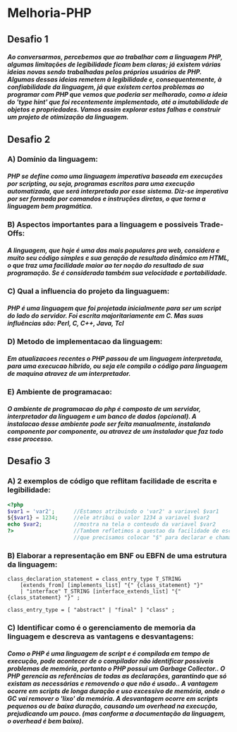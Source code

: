 # Melhoria-PHP

## Desafio 1 

##### Ao conversarmos, percebemos que ao trabalhar com a linguagem PHP, algumas limitações de legibilidade ficam bem claras; já existem várias ideias novas sendo trabalhadas pelos próprios usuários de PHP. Algumas dessas ideias remetem à legibilidade e, consequentemente, à confiabilidade da linguagem, já que existem certos problemas ao programar com PHP que vemos que poderia ser melhorado, como a ideia do 'type hint' que foi recentemente implementado, até a imutabilidade de objetos e propriedades. Vamos assim explorar estas falhas e construir um projeto de otimização da linguagem.

## Desafio 2

### A) Domínio da linguagem:
##### PHP se define como uma linguagem imperativa baseada em execuções por scripting, ou seja, programas escritos para uma execução automatizada, que será interpretada por esse sistema. Diz-se imperativa por ser formada por comandos e instruções diretas, o que torna a linguagem bem pragmática.

### B) Aspectos importantes para a linguagem e possiveis Trade-Offs:
##### A linguagem, que hoje é uma das mais populares pra web, considera e muito seu código simples e sua geração de resultado dinâmico em HTML, o que traz uma facilidade maior ao ter noção do resultado de sua programação. Se é considerada também sua velocidade e portabilidade.

### C) Qual a influencia do projeto da linguaguem: 
##### PHP é uma linguagem que foi projetada inicialmente para ser um script do lado do servidor. Foi escrita majoritariamente em C. Mas suas influências são: Perl, C, C++, Java, Tcl  

### D) Metodo de implementacao da linguagem:
##### Em atualizacoes recentes o PHP passou de um linguagem interpretada, para uma execucao híbrido, ou seja ele compila o código para linguagem de maquina atravez de um interpretador.

### E) Ambiente de programacao:
##### O ambiente de programacao do php é composto de um servidor, interpretador da linguagem e um banco de dados (opcional). A instalacao desse ambiente pode ser feita manualmente, instalando componente por componente, ou atravez de um instalador que faz todo esse processo.

## Desafio 3

### A) 2 exemplos de código que reflitam facilidade de escrita e legibilidade:

```php
<?php
$var1 = 'var2';      //Estamos atribuindo o 'var2' a variavel $var1
${$var1} = 1234;     //ele atribui o valor 1234 a variavel $var2
echo $var2;          //mostra na tela o conteudo da variavel $var2
?>                   //Tambem refletimos a questao da facilidade de escrita, sendo
                     //que precisamos colocar "$" para declarar e chamar qualquer variavel
```

### B) Elaborar a representação em BNF ou EBFN de uma estrutura da linguagem:

```
class_declaration_statement = class_entry_type T_STRING
    [extends_from] [implements_list] "{" {class_statement} "}"
    | "interface" T_STRING [interface_extends_list] "{" {class_statement} "}" ;

class_entry_type = [ "abstract" | "final" ] "class" ;
``` 

### C) Identificar como é o gerenciamento de memoria da linguagem e descreva as vantagens e desvantagens:
##### Como o PHP é uma linguagem de script e é compilada em tempo de execução, pode acontecer de o compilador não identificar possiveis problemas de memória, portanto o PHP possui um Garbage Collector.. O PHP gerencia as referências de todas as declarações, garantindo que só existam as necessárias e removendo o que não é usado.. A vantagem ocorre em scripts de longa duração e uso excessivo de memória, onde o GC vai remover o 'lixo' da memória. A desvantagem ocorre em scripts pequenos ou de baixa duração, causando um overhead na execução, prejudicando um pouco. (mas conforme a documentação da linguagem, o overhead é bem baixo).
